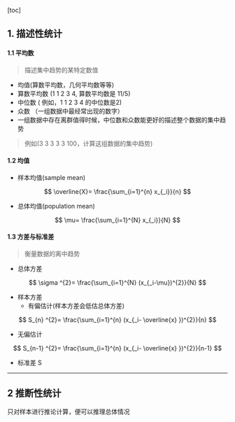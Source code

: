 [toc]
## 1. 描述性统计
#### 1.1 平均数
> 描述集中趋势的某特定数值

+ 均值(算数平均数，几何平均数等等)
+ 算数平均数 (1 1 2 3 4, 算数平均数是 11/5)
+ 中位数 ( 例如，1 1 2 3 4 的中位数是2)
+ 众数 （一组数据中最经常出现的数字）
+ 一组数据中存在离群值得时候，中位数和众数能更好的描述整个数据的集中趋势
> 例如(3 3 3 3 3 100，计算这组数据的集中趋势)

#### 1.2 均值
  + 样本均值(sample mean)

$$
\overline{X}= \frac{\sum_{i=1}^{n} x_{_i}}{n}
$$

  + 总体均值(population mean) 

$$
\mu= \frac{\sum_{i=1}^{N} x_{_i}}{N}
$$


#### 1.3 方差与标准差
> 衡量数据的离中趋势

+ 总体方差

$$
\sigma ^{2}= \frac{\sum_{i=1}^{N} (x_{_i-\mu})^{2}}{N}
$$

+ 样本方差
  + 有偏估计(样本方差会低估总体方差)

$$
S_{n} ^{2}= \frac{\sum_{i=1}^{n} (x_{_i- \overline{x} })^{2}}{n}
$$

  + 无偏估计

$$
S_{n-1} ^{2}= \frac{\sum_{i=1}^{n} (x_{_i- \overline{x} })^{2}}{n-1}
$$

+ 标准差
S

---

## 2 推断性统计
只对样本进行推论计算，便可以推理总体情况
